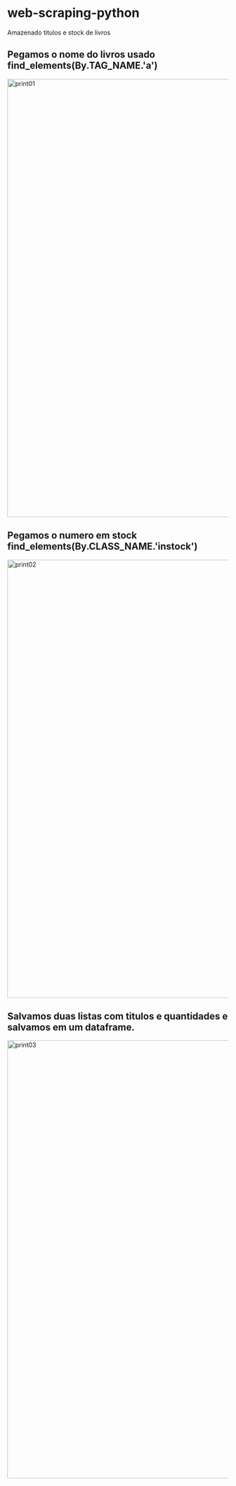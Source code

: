 # web-scraping-python
Amazenado titulos e stock de livros

## Pegamos o nome do livros usado find_elements(By.TAG_NAME.'a')
<img width="1632" height="995" alt="print01" src="https://github.com/user-attachments/assets/80ac99ac-6d16-47ec-ac18-845d35b3d4da" />

## Pegamos o numero em stock find_elements(By.CLASS_NAME.'instock')
<img width="1632" height="995" alt="print02" src="https://github.com/user-attachments/assets/4fa95d48-9991-45b2-ba03-5ff53634f071" />

## Salvamos duas listas com titulos e quantidades e salvamos em um dataframe.
<img width="1632" height="995" alt="print03" src="https://github.com/user-attachments/assets/b8f78a1d-f95e-4849-8ea5-e3031aa11946" />
